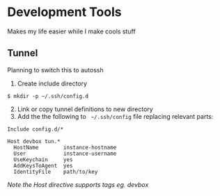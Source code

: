 # Development Tools

Makes my life easier while I make cools stuff

## Tunnel

Planning to switch this to autossh

1. Create include directory

```$ mkdir -p ~/.ssh/config.d```

2. Link or copy tunnel definitions to new directory
3. Add the the following to ` ~/.ssh/config` file replacing relevant
parts:
```
Include config.d/*

Host devbox tun.*
  HostName        instance-hostname
  User            instance-username
  UseKeychain     yes
  AddKeysToAgent  yes
  IdentityFile    path/to/key
```
_Note the Host directive supports tags eg. devbox_